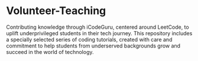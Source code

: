 # Volunteer-Teaching
Contributing knowledge through iCodeGuru, centered around LeetCode, to uplift underprivileged students in their tech journey. This repository includes a specially selected series of coding tutorials, created with care and commitment to help students from underserved backgrounds grow and succeed in the world of technology.

